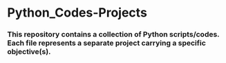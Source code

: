 # Python_Codes-Projects

### This repository contains a collection of Python scripts/codes. Each file represents a separate project carrying a specific objective(s).
